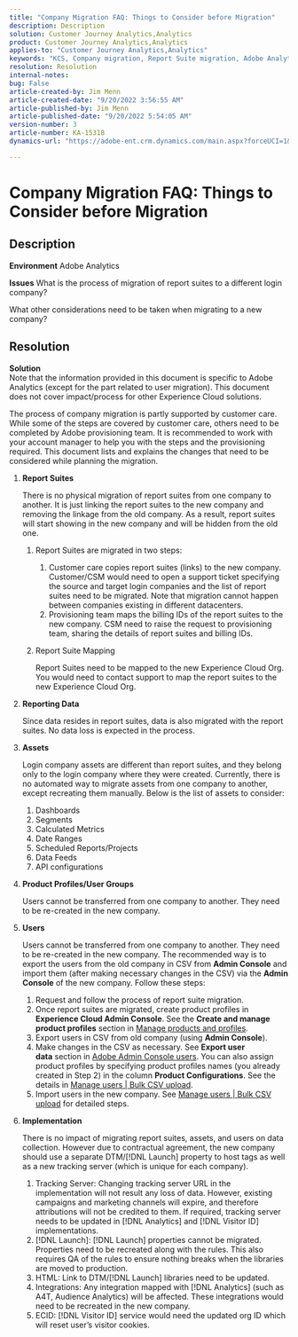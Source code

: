 ```yaml
---
title: "Company Migration FAQ: Things to Consider before Migration"
description: Description
solution: Customer Journey Analytics,Analytics
product: Customer Journey Analytics,Analytics
applies-to: "Customer Journey Analytics,Analytics"
keywords: "KCS, Company migration, Report Suite migration, Adobe Analytics, Admin Console, FAQ, new company, provisioning, CSM, account manager"
resolution: Resolution
internal-notes: 
bug: False
article-created-by: Jim Menn
article-created-date: "9/20/2022 3:56:55 AM"
article-published-by: Jim Menn
article-published-date: "9/20/2022 5:54:05 AM"
version-number: 3
article-number: KA-15318
dynamics-url: "https://adobe-ent.crm.dynamics.com/main.aspx?forceUCI=1&pagetype=entityrecord&etn=knowledgearticle&id=9a7b9741-9838-ed11-9db1-0022480866ad"

---
```

# Company Migration FAQ: Things to Consider before Migration

## Description


<b>Environment</b>
 Adobe Analytics

<b>Issues</b>
 What is the process of migration of report suites to a different login company?

What other considerations need to be taken when migrating to a new company?


## Resolution


<b>Solution</b>
<br>Note that the information provided in this document is specific to Adobe Analytics (except for the part related to user migration). This document does not cover impact/process for other Experience Cloud solutions.<br>




The process of company migration is partly supported by customer care. While some of the steps are covered by customer care, others need to be completed by Adobe provisioning team. It is recommended to work with your account manager to help you with the steps and the provisioning required. This document lists and explains the changes that need to be considered while planning the migration.

1. <b>Report Suites</b>

   There is no physical migration of report suites from one company to another. It is just linking the report suites to the new company and removing the linkage from the old company. As a result, report suites will start showing in the new company and will be hidden from the old one.

   1. Report Suites are migrated in two steps:
      1. Customer care copies report suites (links) to the new company. Customer/CSM would need to open a support ticket specifying the source and target login companies and the list of report suites need to be migrated. Note that migration cannot happen between companies existing in different datacenters.
      2. Provisioning team maps the billing IDs of the report suites to the new company. CSM need to raise the request to provisioning team, sharing the details of report suites and billing IDs.
   2. Report Suite Mapping

        Report Suites need to be mapped to the new Experience Cloud Org. You would need to contact support to map the report suites to the new Experience Cloud Org.
2. <b>Reporting Data</b>

    Since data resides in report suites, data is also migrated with the report suites. No data loss is expected in the process.
3. <b>Assets</b>

    Login company assets are different than report suites, and they belong only to the login company where they were created. Currently, there is no automated way to migrate assets from one company to another, except recreating them manually. Below is the list of assets to consider:

    1. Dashboards
    2. Segments
    3. Calculated Metrics
    4. Date Ranges
    5. Scheduled Reports/Projects
    6. Data Feeds
    7. API configurations
4. <b>Product Profiles/User Groups</b>

    Users cannot be transferred from one company to another. They need to be re-created in the new company.
5. <b>Users</b>

    Users cannot be transferred from one company to another. They need to be re-created in the new company. The recommended way is to export the users from the old company in CSV from <b>Admin Console</b> and import them (after making necessary changes in the CSV) via the <b>Admin Console</b> of the new company. Follow these steps:

    1. Request and follow the process of report suite migration.
    2. Once report suites are migrated, create product profiles in <b>Experience Cloud Admin Console</b>. See the <b>Create and manage product profiles</b> section in [Manage products and profiles](https://helpx.adobe.com/in/enterprise/using/manage-products-and-profiles.html).
    3. Export users in CSV from old company (using <b>Admin Console</b>).
    4. Make changes in the CSV as necessary. See <b>Export user data</b> section in [Adobe Admin Console users](https://helpx.adobe.com/in/enterprise/using/users.html). You can also assign product profiles by specifying product profiles names (you already created in Step 2) in the column <b>Product Configurations</b>. See the details in [Manage users | Bulk CSV upload](https://helpx.adobe.com/in/enterprise/using/bulk-upload-users.html).
    5. Import users in the new company. See [Manage users | Bulk CSV upload](https://helpx.adobe.com/in/enterprise/using/bulk-upload-users.html) for detailed steps.
6. <b>Implementation</b>

   There is no impact of migrating report suites, assets, and users on data collection. However due to contractual agreement, the new company should use a separate DTM/[!DNL Launch] property to host tags as well as a new tracking server (which is unique for each company).

   1. Tracking Server: Changing tracking server URL in the implementation will not result any loss of data. However, existing campaigns and marketing channels will expire, and therefore attributions will not be credited to them. If required, tracking server needs to be updated in [!DNL Analytics] and [!DNL Visitor ID] implementations.
   2. [!DNL Launch]: [!DNL Launch] properties cannot be migrated. Properties need to be recreated along with the rules. This also requires QA of the rules to ensure nothing breaks when the libraries are moved to production.
   3. HTML: Link to DTM/[!DNL Launch] libraries need to be updated.
   4. Integrations: Any integration mapped with [!DNL Analytics] (such as A4T, Audience Analytics) will be affected. These integrations would need to be recreated in the new company.
   5. ECID: [!DNL Visitor ID] service would need the updated org ID which will reset user’s visitor cookies.
